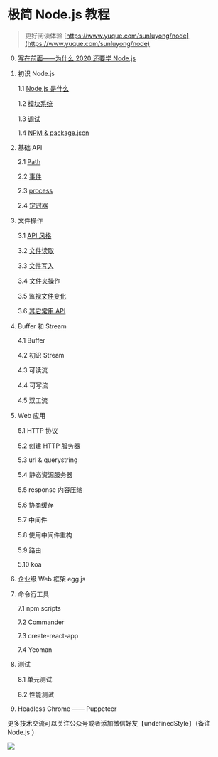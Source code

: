 # 极简 Node.js 教程

> 更好阅读体验 [https://www.yuque.com/sunluyong/node](https://www.yuque.com/sunluyong/node)

0. [写在前面——为什么 2020 还要学 Node.js](https://github.com/Samaritan89/node/blob/master/0.md)

1. 初识 Node.js

    1.1 [Node.js 是什么](https://github.com/Samaritan89/node-book/blob/master/1.1.md)

    1.2 [模块系统](https://github.com/Samaritan89/node-book/blob/master/1.2.md)

    1.3 [调试](https://github.com/Samaritan89/node-book/blob/master/1.3.md)

    1.4 [NPM & package.json](https://github.com/Samaritan89/node-book/blob/master/1.4.md)

2. 基础 API

    2.1 [Path](https://github.com/Samaritan89/node-book/blob/master/2.1.md)

    2.2 [事件](https://github.com/Samaritan89/node-book/blob/master/2.2.md)

    2.3 [process](https://github.com/Samaritan89/node-book/blob/master/2.3.md)

    2.4 [定时器](https://github.com/Samaritan89/node-book/blob/master/2.4.md)

3. 文件操作

    3.1 [API 风格](https://github.com/Samaritan89/node-book/blob/master/3.1.md)

    3.2 [文件读取](https://github.com/Samaritan89/node-book/blob/master/3.2.md)

    3.3 [文件写入](https://github.com/Samaritan89/node-book/blob/master/3.3.md)

    3.4 [文件夹操作](https://github.com/Samaritan89/node-book/blob/master/3.4.md)

    3.5 [监视文件变化](https://github.com/Samaritan89/node-book/blob/master/3.5.md)

    3.6 [其它常用 API](https://github.com/Samaritan89/node-book/blob/master/3.6.md)

4. Buffer 和 Stream

    4.1 Buffer

    4.2 初识 Stream

    4.3 可读流

    4.4 可写流

    4.5 双工流

5. Web 应用

    5.1 HTTP 协议

    5.2 创建 HTTP 服务器

    5.3 url & querystring

    5.4 静态资源服务器

    5.5 response 内容压缩

    5.6 协商缓存

    5.7 中间件

    5.8 使用中间件重构

    5.9 路由

    5.10 koa

6. 企业级 Web 框架 egg.js

7. 命令行工具

    7.1 npm scripts

    7.2 Commander

    7.3 create-react-app

    7.4 Yeoman

8. 测试

    8.1 单元测试

    8.2 性能测试

9. Headless Chrome —— Puppeteer




更多技术交流可以关注公众号或者添加微信好友【undefinedStyle】（备注 Node.js ）


![](https://cdn.nlark.com/yuque/0/2020/png/87727/1590151873901-48bdaa76-8bc0-4c9b-9d92-100b59c378ba.png#align=left&display=inline&height=1164&margin=%5Bobject%20Object%5D&name=image.png&originHeight=1164&originWidth=1122&size=304118&status=done&style=none&width=1122)

